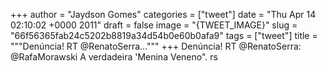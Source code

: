 
+++
author = "Jaydson Gomes"
categories = ["tweet"]
date = "Thu Apr 14 02:10:02 +0000 2011"
draft = false
image = "{TWEET_IMAGE}"
slug = "66f56365fab24c5202b8819a34d54b0e60b0afa9"
tags = ["tweet"]
title = """Denúncia! RT @RenatoSerra..."""
+++
Denúncia! RT @RenatoSerra: @RafaMorawski  A verdadeira 'Menina Veneno". rs
